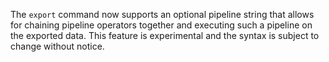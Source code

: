 The `export` command now supports an optional pipeline string that allows for
chaining pipeline operators together and executing such a pipeline on the
exported data. This feature is experimental and the syntax is subject
to change without notice.
